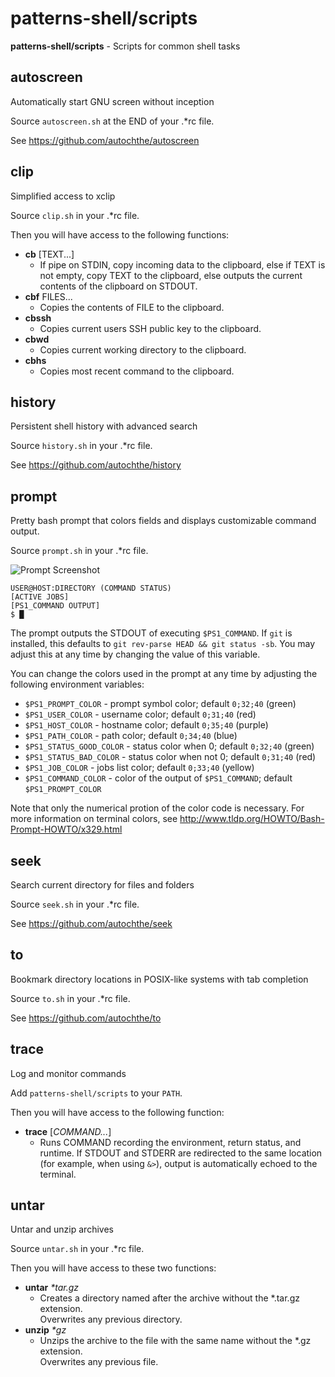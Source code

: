 # patterns-shell/scripts

**patterns-shell/scripts** - Scripts for common shell tasks


## autoscreen

Automatically start GNU screen without inception

Source `autoscreen.sh` at the END of your .\*rc file.

See https://github.com/autochthe/autoscreen


## clip

Simplified access to xclip

Source `clip.sh` in your .\*rc file.

Then you will have access to the following functions:
* **cb** [TEXT...]
  * If pipe on STDIN, copy incoming data to the clipboard,
    else if TEXT is not empty, copy TEXT to the clipboard,
    else outputs the current contents of the clipboard on STDOUT.
* **cbf** FILES...
  * Copies the contents of FILE to the clipboard.
* **cbssh**
  * Copies current users SSH public key to the clipboard.
* **cbwd**
  * Copies current working directory to the clipboard.
* **cbhs**
  * Copies most recent command to the clipboard.


## history

Persistent shell history with advanced search

Source `history.sh` in your .\*rc file.

See https://github.com/autochthe/history


## prompt

Pretty bash prompt that colors fields and displays customizable command output.

Source `prompt.sh` in your .\*rc file.

![Prompt Screenshot](https://autochthe.github.io/images/patterns-shell/prompt.png)

```
USER@HOST:DIRECTORY (COMMAND STATUS)
[ACTIVE JOBS]
[PS1_COMMAND OUTPUT]
$ █
```

The prompt outputs the STDOUT of executing `$PS1_COMMAND`.
If `git` is installed, this defaults to `git rev-parse HEAD && git status -sb`.
You may adjust this at any time by changing the value of this variable.

You can change the colors used in the prompt at any time by adjusting the following environment variables:

* `$PS1_PROMPT_COLOR` - prompt symbol color; default `0;32;40` (green)
* `$PS1_USER_COLOR` - username color; default `0;31;40` (red)
* `$PS1_HOST_COLOR` - hostname color; default `0;35;40` (purple)
* `$PS1_PATH_COLOR` - path color; default `0;34;40` (blue)
* `$PS1_STATUS_GOOD_COLOR` - status color when 0; default `0;32;40` (green)
* `$PS1_STATUS_BAD_COLOR` - status color when not 0; default `0;31;40` (red)
* `$PS1_JOB_COLOR` - jobs list color; default `0;33;40` (yellow)
* `$PS1_COMMAND_COLOR` - color of the output of `$PS1_COMMAND`; default `$PS1_PROMPT_COLOR`

Note that only the numerical protion of the color code is necessary.
For more information on terminal colors, see http://www.tldp.org/HOWTO/Bash-Prompt-HOWTO/x329.html


## seek

Search current directory for files and folders

Source `seek.sh` in your .\*rc file.

See https://github.com/autochthe/seek


## to

Bookmark directory locations in POSIX-like systems with tab completion

Source `to.sh` in your .\*rc file.

See https://github.com/autochthe/to


## trace

Log and monitor commands

Add `patterns-shell/scripts` to your `PATH`.

Then you will have access to the following function:
* **trace** [*COMMAND...*]
  * Runs COMMAND recording the environment, return status, and runtime.
    If STDOUT and STDERR are redirected to the same location (for example,
    when using `&>`), output is automatically echoed to the terminal.


## untar

Untar and unzip archives

Source `untar.sh` in your .\*rc file.

Then you will have access to these two functions:
* **untar** *\*tar.gz*
  * Creates a directory named after the archive without the \*.tar.gz extension.  
    Overwrites any previous directory.
* **unzip** *\*gz*
  * Unzips the archive to the file with the same name without the \*.gz extension.  
    Overwrites any previous file.
